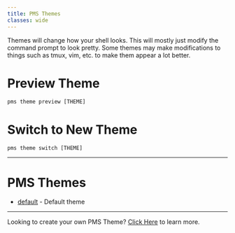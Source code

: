```yaml
---
title: PMS Themes
classes: wide
---
```

Themes will change how your shell looks. This will mostly just modify the
command prompt to look pretty. Some themes may make modifications to things such
as tmux, vim, etc. to make them appear a lot better.

# Preview Theme
```
pms theme preview [THEME]
```

# Switch to New Theme
```
pms theme switch [THEME]
```

<hr/>

# PMS Themes
<!-- Keep this in ABC order -->
* [default](/pms/themes/default.html) - Default theme

<hr/>

Looking to create your own PMS Theme? [Click Here](https://github.com/JoshuaEstes/pms/wiki) to learn more.
